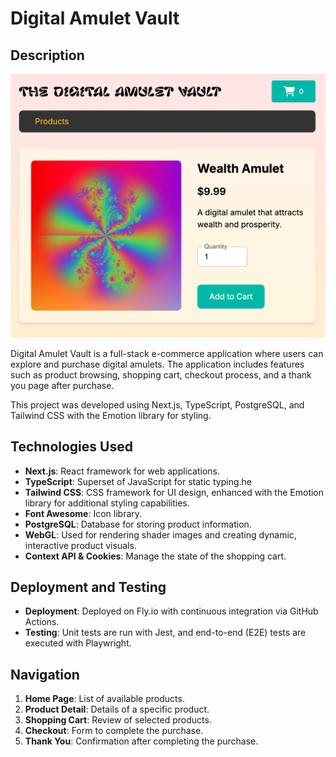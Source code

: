 # Digital Amulet Vault

## Description

![Screenshot](public/screenshot.png)

Digital Amulet Vault is a full-stack e-commerce application where users can explore and purchase digital amulets. The application includes features such as product browsing, shopping cart, checkout process, and a thank you page after purchase.

This project was developed using Next.js, TypeScript, PostgreSQL, and Tailwind CSS with the Emotion library for styling.

## Technologies Used

- **Next.js**: React framework for web applications.
- **TypeScript**: Superset of JavaScript for static typing.he
- **Tailwind CSS**: CSS framework for UI design, enhanced with the Emotion library for additional styling capabilities.
- **Font Awesome**: Icon library.
- **PostgreSQL**: Database for storing product information.
- **WebGL**: Used for rendering shader images and creating dynamic, interactive product visuals.
- **Context API & Cookies**: Manage the state of the shopping cart.

## Deployment and Testing

- **Deployment**: Deployed on Fly.io with continuous integration via GitHub Actions.
- **Testing**: Unit tests are run with Jest, and end-to-end (E2E) tests are executed with Playwright.

## Navigation

1. **Home Page**: List of available products.
2. **Product Detail**: Details of a specific product.
3. **Shopping Cart**: Review of selected products.
4. **Checkout**: Form to complete the purchase.
5. **Thank You**: Confirmation after completing the purchase.

